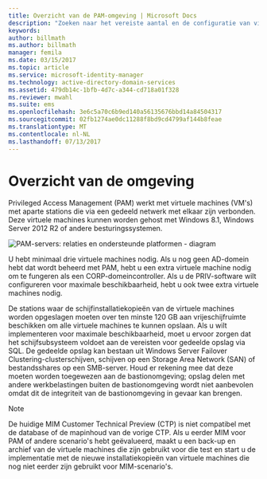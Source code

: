 ```yaml
---
title: Overzicht van de PAM-omgeving | Microsoft Docs
description: "Zoeken naar het vereiste aantal en de configuratie van virtuele machines die in Privileged Access Management kunnen worden geïmplementeerd"
keywords: 
author: billmath
ms.author: billmath
manager: femila
ms.date: 03/15/2017
ms.topic: article
ms.service: microsoft-identity-manager
ms.technology: active-directory-domain-services
ms.assetid: 479db14c-1bfb-4d7c-a344-cd718a01f328
ms.reviewer: mwahl
ms.suite: ems
ms.openlocfilehash: 3e6c5a70c6b9ed140a56135676bbd14a84504317
ms.sourcegitcommit: 02fb1274ae0dc11288f8bd9cd4799af144b8feae
ms.translationtype: MT
ms.contentlocale: nl-NL
ms.lasthandoff: 07/13/2017
---
```

# <a name="environment-overview"></a>Overzicht van de omgeving

Privileged Access Management (PAM) werkt met virtuele machines (VM's) met aparte stations die via een gedeeld netwerk met elkaar zijn verbonden. Deze virtuele machines kunnen worden gehost met Windows 8.1, Windows Server 2012 R2 of andere besturingssystemen.

![PAM-servers: relaties en ondersteunde platformen - diagram](media/pam-test-lab-architecture.png)

U hebt minimaal drie virtuele machines nodig.  Als u nog geen AD-domein hebt dat wordt beheerd met PAM, hebt u een extra virtuele machine nodig om te fungeren als een CORP-domeincontroller.  Als u de PRIV-software wilt configureren voor maximale beschikbaarheid, hebt u ook twee extra virtuele machines nodig.

De stations waar de schijfinstallatiekopieën van de virtuele machines worden opgeslagen moeten over ten minste 120 GB aan vrijeschijfruimte beschikken om alle virtuele machines te kunnen opslaan.  Als u wilt implementeren voor maximale beschikbaarheid, moet u ervoor zorgen dat het schijfsubsysteem voldoet aan de vereisten voor gedeelde opslag via SQL.  De gedeelde opslag kan bestaan uit Windows Server Failover Clustering-clusterschijven, schijven op een Storage Area Network (SAN) of bestandsshares op een SMB-server. Houd er rekening mee dat deze moeten worden toegewezen aan de bastionomgeving; opslag delen met andere werkbelastingen buiten de bastionomgeving wordt niet aanbevolen omdat dit de integriteit van de bastionomgeving in gevaar kan brengen.

> [!NOTE]
> De huidige MIM Customer Technical Preview (CTP) is niet compatibel met de database of de mapinhoud van de vorige CTP. Als u eerder MIM voor PAM of andere scenario's hebt geëvalueerd, maakt u een back-up en archief van de virtuele machines die zijn gebruikt voor die test en start u de implementatie met de nieuwe installatiekopieën van virtuele machines die nog niet eerder zijn gebruikt voor MIM-scenario's.
